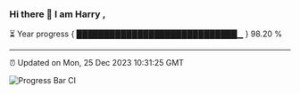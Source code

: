 ### Hi there 👋 I am Harry , 

⏳ Year progress { █████████████████████████████▁ } 98.20 %

---

⏰ Updated on Mon, 25 Dec 2023 10:31:25 GMT

![Progress Bar CI](https://github.com/duykhang68/duykhang68/workflows/Progress%20Bar%20CI/badge.svg)
